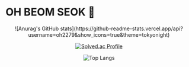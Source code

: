 # OH BEOM SEOK 🌱
 <div align="center">
![Anurag's GitHub stats](https://github-readme-stats.vercel.app/api?username=oh2279&show_icons=true&theme=tokyonight)


[![Solved.ac Profile](http://mazassumnida.wtf/api/v2/generate_badge?boj=oh2279)](https://solved.ac/oh2279/)
  
![Top Langs](https://github-readme-stats.vercel.app/api/top-langs/?username=oh2279&layout=compact&theme=tokyonight)



<!--
**oh2279/oh2279** is a ✨ _special_ ✨ repository because its `README.md` (this file) appears on your GitHub profile.

Here are some ideas to get you started:

- 🔭 I’m currently working on ...
- 🌱 I’m currently learning ...
- 👯 I’m looking to collaborate on ...
- 🤔 I’m looking for help with ...
- 💬 Ask me about ...
- 📫 How to reach me: ...
- 😄 Pronouns: ...
- ⚡ Fun fact: ...
-->
</div>
